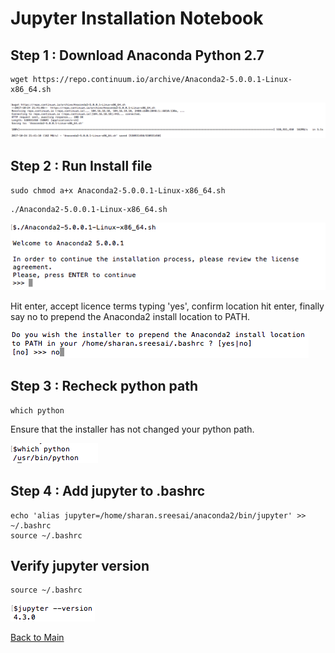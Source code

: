 # Jupyter Installation Notebook

## Step 1 : Download Anaconda Python 2.7

```
wget https://repo.continuum.io/archive/Anaconda2-5.0.0.1-Linux-x86_64.sh
```

<kbd>
  <img src="figs/install_anaconda_1.png">
</kbd>

## Step 2 : Run Install file

```
sudo chmod a+x Anaconda2-5.0.0.1-Linux-x86_64.sh
```

```
./Anaconda2-5.0.0.1-Linux-x86_64.sh
```

<kbd>
  <img src="figs/install_anaconda_2.png">
</kbd>

Hit enter, accept licence terms typing 'yes', confirm location hit enter, finally say no to prepend the Anaconda2 install location to PATH.

<kbd>
  <img src="figs/install_anaconda_3.png">
</kbd>

## Step 3 : Recheck python path

```
which python
```
Ensure that the installer has not changed your python path.

<kbd>
  <img src="figs/install_anaconda_4.png">
</kbd>

## Step 4 : Add jupyter to .bashrc

```
echo 'alias jupyter=/home/sharan.sreesai/anaconda2/bin/jupyter' >> ~/.bashrc
source ~/.bashrc
```

## Verify jupyter version

```
source ~/.bashrc
```

<kbd>
  <img src="figs/source_bashrc.png">
</kbd>


 [Back to Main](https://github.com/s3p02/jupyter_gcp_nvidia-docker_digits)
